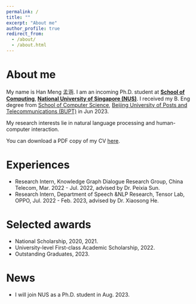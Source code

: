 ```yaml
---
permalink: /
title: ""
excerpt: "About me"
author_profile: true
redirect_from: 
  - /about/
  - /about.html
---
```


# About me

My name is Han Meng 孟涵. I am an incoming Ph.D. student at [**School of Computing**](https://www.comp.nus.edu.sg/), [**National University of Singapore (NUS)**](https://www.nus.edu.sg/).  I received my B. Eng degree from [School of Computer Science](https://scs.bupt.edu.cn/), [Beijing University of Posts and Telecommunications (BUPT)](https://en.wikipedia.org/wiki/Beijing_University_of_Posts_and_Telecommunications) in Jun 2023.

My research interests lie in natural language processing and human-computer interaction.

You can download a PDF copy of my CV [here](/files/pdf/HanMengCV.pdf).

# Experiences

- Research Intern, Knowledge Graph Dialogue Research Group, China Telecom, Mar. 2022 - Jul. 2022, advised by Dr. Peixia Sun.
- Research Intern, Department of Speech &NLP Research, Tensor Lab, OPPO, Jul. 2022 - Feb. 2023, advised by Dr. Xiaosong He.

# Selected awards

- National Scholarship, 2020, 2021.
- University-level First-class Academic Scholarship, 2022.
- Outstanding Graduates, 2023.

# News

- I will join NUS as a Ph.D. student in Aug. 2023.
